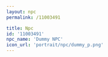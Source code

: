 ```yaml
---
layout: npc
permalink: /11003491

title: Npc
id: '11003491'
npc_name: 'Dummy NPC'
icon_url: 'portrait/npc/dummy_p.png'
---
```

